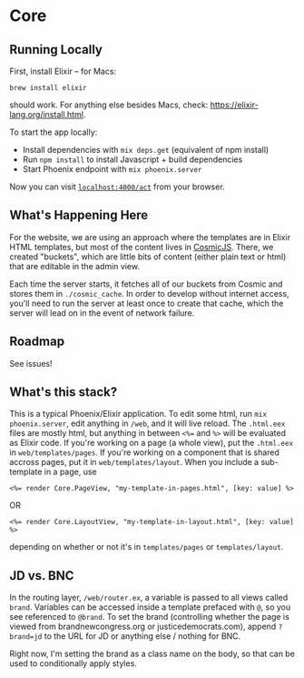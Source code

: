 # Core

## Running Locally

First, install Elixir – for Macs:

```
brew install elixir
```

should work. For anything else besides Macs, check: https://elixir-lang.org/install.html.

To start the app locally:
  * Install dependencies with `mix deps.get` (equivalent of npm install)
  * Run `npm install` to install Javascript + build dependencies
  * Start Phoenix endpoint with `mix phoenix.server`

Now you can visit [`localhost:4000/act`](http://localhost:4000) from your browser.

## What's Happening Here

For the website, we are using an approach where the templates are in Elixir HTML
templates, but most of the content lives in [CosmicJS](cosmicjs.com). There,
we created "buckets", which are little bits of content (either plain text or
html) that are editable in the admin view.

Each time the server starts, it fetches all of our buckets from Cosmic and stores
them in `./cosmic_cache`. In order to develop without internet access, you'll need
to run the server at least once to create that cache, which the server will lead
on in the event of network failure.

## Roadmap

See issues!

## What's this stack?

This is a typical Phoenix/Elixir application. To edit some html, run
`mix phoenix.server`, edit anything in `/web`, and it will live reload. The
`.html.eex` files are mostly html, but anything in between `<%=` and `%>` will
be evaluated as Elixir code. If you're working on a page (a whole view), put the
`.html.eex` in `web/templates/pages`. If you're working on a component that is
shared accross pages, put it in `web/templates/layout`. When you include a sub-template
in a page, use
```
<%= render Core.PageView, "my-template-in-pages.html", [key: value] %>
```
OR
```
<%= render Core.LayoutView, "my-template-in-layout.html", [key: value] %>
```
depending on whether or not it's in `templates/pages` or `templates/layout`.

## JD vs. BNC

In the routing layer, `/web/router.ex`, a variable is passed to all views called
`brand`. Variables can be accessed inside a template prefaced with `@`, so you see
referenced to `@brand`. To set the brand (controlling whether the page is viewed
from brandnewcongress.org or justicedemocrats.com), append `?brand=jd` to the URL
for JD or anything else / nothing for BNC.

Right now, I'm setting the brand as a class name on the body, so that can be used
to conditionally apply styles.
